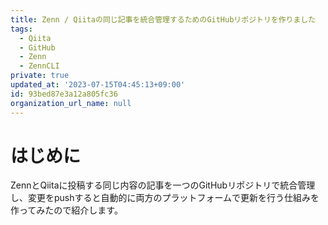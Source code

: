 ```yaml
---
title: Zenn / Qiitaの同じ記事を統合管理するためのGitHubリポジトリを作りました
tags:
  - Qiita
  - GitHub
  - Zenn
  - ZennCLI
private: true
updated_at: '2023-07-15T04:45:13+09:00'
id: 93bed87e3a12a805fc36
organization_url_name: null
---
```


# はじめに

ZennとQiitaに投稿する同じ内容の記事を一つのGitHubリポジトリで統合管理し、変更をpushすると自動的に両方のプラットフォームで更新を行う仕組みを作ってみたので紹介します。
